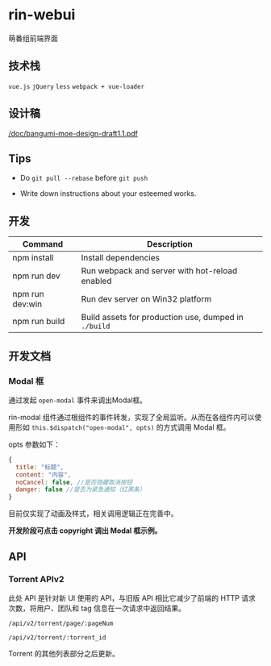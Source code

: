 # rin-webui

萌番组前端界面

## 技术栈

`vue.js` `jQuery` `less` `webpack + vue-loader`

## 设计稿

[/doc/bangumi-moe-design-draft1.1.pdf](/doc/bangumi-moe-design-draft1.1.pdf)

## Tips

* Do `git pull --rebase` before `git push`

* Write down instructions about your esteemed works.

## 开发

|Command|Description|
|---|---|
|npm install|Install dependencies|
|npm run dev|Run webpack and server with hot-reload enabled|
|npm run dev:win|Run dev server on Win32 platform|
|npm run build|Build assets for production use, dumped in `./build`|

## 开发文档

### Modal 框

通过发起 `open-modal` 事件来调出Modal框。

rin-modal 组件通过根组件的事件转发，实现了全局监听。从而在各组件内可以使用形如 `this.$dispatch("open-modal", opts)` 的方式调用 Modal 框。

opts 参数如下：

```js
{
  title: "标题",  
  content: "内容",  
  noCancel: false, //是否隐藏取消按钮  
  danger: false //是否为紧急通知（红黑条）    
}
```

目前仅实现了动画及样式，相关调用逻辑正在完善中。

__开发阶段可点击 copyright 调出 Modal 框示例。__

## API

### Torrent APIv2

此处 API 是针对新 UI 使用的 API，与旧版 API 相比它减少了前端的 HTTP 请求次数，将用户、团队和 tag 信息在一次请求中返回结果。

`/api/v2/torrent/page/:pageNum`

`/api/v2/torrent/:torrent_id`

Torrent 的其他列表部分之后更新。
